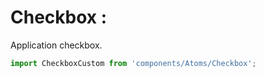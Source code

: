 # Checkbox :

Application checkbox.

```js
import CheckboxCustom from 'components/Atoms/Checkbox';
```
